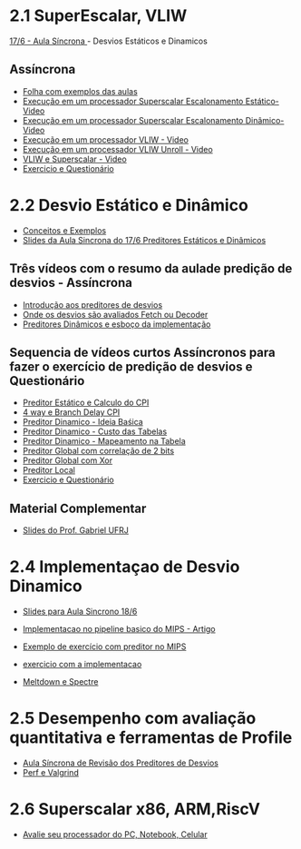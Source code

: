 
# 2.1 SuperEscalar, VLIW

[ 17/6 - Aula Síncrona ]() - Desvios Estáticos e Dinamicos

## Assíncrona

* [Folha com exemplos das aulas](https://docs.google.com/document/d/1QIxQdiGCzmORZuE_0nn4S43aTABa4wAt5bB63UcYtPI/edit?usp=sharing)
* [Execução em um processador Superscalar Escalonamento Estático- Video ](https://youtu.be/gLIwX60OqLQ)
* [Execução em um processador Superscalar Escalonamento Dinâmico- Video ](https://youtu.be/A7s9N1fZSJg)
* [Execução em um processador VLIW - Video](https://youtu.be/TYpjXyR1sv8)
* [Execução em um processador VLIW Unroll - Video](https://youtu.be/Opy2yl3zT8I)
* [VLIW e Superscalar - Video](https://youtu.be/1MnVJsvDLoo)
* [Exercicio e Questionário](https://github.com/arduinoufv/inf450_peo/blob/master/exercicio/ex2.md#21-superscalar-e-vliw)

# 2.2 Desvio Estático e Dinâmico

* [Conceitos e Exemplos](https://docs.google.com/document/d/1SiCiYdLVh4lkjbbA88u2LrZiNHElHHYrsM3Fnm38LtI/edit?usp=sharing)
* [Slides da Aula Sincrona do 17/6 Preditores Estáticos e Dinâmicos](https://docs.google.com/presentation/d/1Fd3ZL187-p5zRFGn-lhfRlMppTzJG_d7Tvhq5uCU2mM/edit?usp=sharing)
## Três vídeos com o resumo da aulade predição de desvios - Assíncrona
* [Introdução aos preditores de desvios](https://youtu.be/9m25Tkzw8Z4)
* [Onde os desvios são avaliados Fetch ou Decoder](https://youtu.be/ts7NF4pi3ag)
* [Preditores Dinâmicos e esboço da implementação](https://youtu.be/lN8DVw6DwJM)

## Sequencia de vídeos curtos Assíncronos para fazer o exercício de predição de desvios e Questionário
* [Preditor Estático e Calculo do CPI ](https://youtu.be/dOaytJyKahk)
* [4 way e Branch Delay CPI ](https://youtu.be/fbjSfVVx2xg)
* [Preditor Dinamico - Ideia Baśica ](https://youtu.be/jiIo54ZxKis)
* [Preditor Dinamico - Custo das Tabelas ](https://youtu.be/pV32L9JNxyo)
* [Preditor Dinamico - Mapeamento na Tabela](https://youtu.be/1Zdw5vJZNPM)
* [Preditor Global com correlação de 2 bits](https://youtu.be/qFKws6WyhpM)
* [Preditor Global com Xor ](https://youtu.be/xqXAQBMhlK4)
* [Preditor Local](https://youtu.be/nVYT6gfcjFw)
* [Exercicio e Questionário](https://github.com/arduinoufv/inf450_peo/blob/master/exercicio/ex2.md#22-predicao-de-desvios-estatica-e--dinamica)


## Material Complementar 

* [Slides do Prof. Gabriel UFRJ](https://drive.google.com/open?id=1g35zSLj4GJ6iYesztXpK8-YhcS0lhF75)


# 2.4 Implementaçao de Desvio Dinamico 

* [Slides para Aula Sincrono 18/6](https://docs.google.com/presentation/d/1NoKyJ3UC34Rj6trYvjSHXAwF48wRzG9937nkRR48AnM/edit?usp=sharing)

* [Implementacao no pipeline basico do MIPS - Artigo](https://drive.google.com/open?id=1OwYKriZ7ZO-vyjqkrxkEaGVxqul_YnwH)

* [Exemplo de exercício com preditor no MIPS]()

* [exercicio com a implementacao](https://docs.google.com/document/d/1B_Tgm2jjORC9FWF9B_-eNv3HVANv6HZmckI4YCqtS3I/edit?usp=sharing)

* [Meltdown e Spectre](https://drive.google.com/open?id=12JJtU2r4-oZVI7pVYsxbZrx6qh77Ru7d)

# 2.5 Desempenho com avaliação quantitativa e ferramentas de Profile

* [Aula Síncrona de Revisão dos Preditores de Desvios]()
* [Perf e Valgrind]()


# 2.6 Superscalar x86, ARM,RiscV 

* [Avalie seu processador do PC, Notebook, Celular]()
